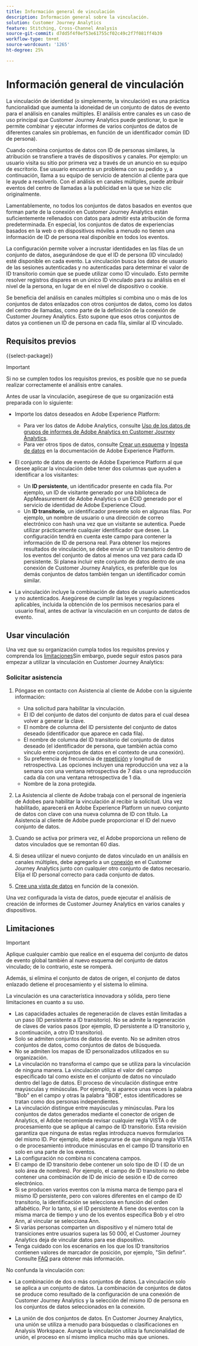 ```yaml
---
title: Información general de vinculación
description: Información general sobre la vinculación.
solution: Customer Journey Analytics
feature: Stitching, Cross-Channel Analysis
source-git-commit: d7dd5f4f0ef53e61755cf02c49c2f7f081ff4b39
workflow-type: tm+mt
source-wordcount: '1265'
ht-degree: 25%

---
```


# Información general de vinculación

La vinculación de identidad (o simplemente, la vinculación) es una práctica funcionalidad que aumenta la idoneidad de un conjunto de datos de evento para el análisis en canales múltiples. El análisis entre canales es un caso de uso principal que Customer Journey Analytics puede gestionar, lo que le permite combinar y ejecutar informes de varios conjuntos de datos de diferentes canales sin problemas, en función de un identificador común (ID de persona).

Cuando combina conjuntos de datos con ID de personas similares, la atribución se transfiere a través de dispositivos y canales. Por ejemplo: un usuario visita su sitio por primera vez a través de un anuncio en su equipo de escritorio. Ese usuario encuentra un problema con su pedido y, a continuación, llama a su equipo de servicio de atención al cliente para que le ayude a resolverlo. Con el análisis en canales múltiples, puede atribuir eventos del centro de llamadas a la publicidad en la que se hizo clic originalmente.

Lamentablemente, no todos los conjuntos de datos basados en eventos que forman parte de la conexión en Customer Journey Analytics están suficientemente rellenados con datos para admitir esta atribución de forma predeterminada. En especial, los conjuntos de datos de experiencias basados en la web o en dispositivos móviles a menudo no tienen una información de ID de persona real disponible en todos los eventos.

La configuración permite volver a incrustar identidades en las filas de un conjunto de datos, asegurándose de que el ID de persona (ID vinculado) esté disponible en cada evento. La vinculación busca los datos de usuario de las sesiones autenticadas y no autenticadas para determinar el valor de ID transitorio común que se puede utilizar como ID vinculado. Esto permite resolver registros dispares en un único ID vinculado para su análisis en el nivel de la persona, en lugar de en el nivel de dispositivo o cookie.

Se beneficia del análisis en canales múltiples si combina uno o más de los conjuntos de datos enlazados con otros conjuntos de datos, como los datos del centro de llamadas, como parte de la definición de la conexión de Customer Journey Analytics. Esto supone que esos otros conjuntos de datos ya contienen un ID de persona en cada fila, similar al ID vinculado.


## Requisitos previos

{{select-package}}

>[!IMPORTANT]
>
>Si no se cumplen todos los requisitos previos, es posible que no se pueda realizar correctamente el análisis entre canales.

Antes de usar la vinculación, asegúrese de que su organización está preparada con lo siguiente:

* Importe los datos deseados en Adobe Experience Platform:

   * Para ver los datos de Adobe Analytics, consulte [Uso de los datos de grupos de informes de Adobe Analytics en Customer Journey Analytics](/help/getting-started/aa-vs-cja/aa-data-in-cja.md).
   * Para ver otros tipos de datos, consulte [Crear un esquema](https://experienceleague.adobe.com/docs/experience-platform/xdm/tutorials/create-schema-ui.html?lang=es) y [Ingesta de datos](https://experienceleague.adobe.com/docs/experience-platform/ingestion/home.html?lang=es) en la documentación de Adobe Experience Platform.

* El conjunto de datos de evento de Adobe Experience Platform al que desee aplicar la vinculación debe tener dos columnas que ayuden a identificar a los visitantes:

   * Un **ID persistente**, un identificador presente en cada fila. Por ejemplo, un ID de visitante generado por una biblioteca de AppMeasurement de Adobe Analytics o un ECID generado por el servicio de identidad de Adobe Experience Cloud.
   * Un **ID transitorio**, un identificador presente solo en algunas filas. Por ejemplo, un nombre de usuario o una dirección de correo electrónico con hash una vez que un visitante se autentica. Puede utilizar prácticamente cualquier identificador que desee. La configuración tendrá en cuenta este campo para contener la información de ID de persona real. Para obtener los mejores resultados de vinculación, se debe enviar un ID transitorio dentro de los eventos del conjunto de datos al menos una vez para cada ID persistente.
Si planea incluir este conjunto de datos dentro de una conexión de Customer Journey Analytics, es preferible que los demás conjuntos de datos también tengan un identificador común similar.

* La vinculación incluye la combinación de datos de usuario autenticados y no autenticados. Asegúrese de cumplir las leyes y regulaciones aplicables, incluida la obtención de los permisos necesarios para el usuario final, antes de activar la vinculación en un conjunto de datos de evento.


## Usar vinculación

Una vez que su organización cumpla todos los requisitos previos y comprenda los [limitaciones](#limitations)Sin embargo, puede seguir estos pasos para empezar a utilizar la vinculación en Customer Journey Analytics:

### Solicitar asistencia

1. Póngase en contacto con Asistencia al cliente de Adobe con la siguiente información:

   * Una solicitud para habilitar la vinculación.
   * El ID del conjunto de datos del conjunto de datos para el cual desea volver a generar la clave.
   * El nombre de columna del ID persistente del conjunto de datos deseado (identificador que aparece en cada fila).
   * El nombre de columna del ID transitorio del conjunto de datos deseado (el identificador de persona, que también actúa como vínculo entre conjuntos de datos en el contexto de una conexión).
   * Su preferencia de frecuencia de [repetición](explained.md) y longitud de retrospectiva. Las opciones incluyen una reproducción una vez a la semana con una ventana retrospectiva de 7 días o una reproducción cada día con una ventana retrospectiva de 1 día.
   * Nombre de la zona protegida.


2. La Asistencia al cliente de Adobe trabaja con el personal de ingeniería de Adobes para habilitar la vinculación al recibir la solicitud. Una vez habilitado, aparecerá en Adobe Experience Platform un nuevo conjunto de datos con clave con una nueva columna de ID con título. La Asistencia al cliente de Adobe puede proporcionar el ID del nuevo conjunto de datos.

3. Cuando se activa por primera vez, el Adobe proporciona un relleno de datos vinculados que se remontan 60 días.

4. Si desea utilizar el nuevo conjunto de datos vinculado en un análisis en canales múltiples, debe agregarlo a un [conexión](../connections/overview.md) en el Customer Journey Analytics junto con cualquier otro conjunto de datos necesario. Elija el ID personal correcto para cada conjunto de datos.

5. [Cree una vista de datos](/help/data-views/create-dataview.md) en función de la conexión.

<!-- To do: Paragraph on backfill once product and marketing determine the best way forward. -->

Una vez configurada la vista de datos, puede ejecutar el análisis de creación de informes de Customer Journey Analytics en varios canales y dispositivos.

<!-- Uncomment once stitching UI is available (for limited testing)..

### Do It Yourself

|Positive|[!BADGE New Feature]{type=Positive before-title="false"}|

{{release-limited-testing-section}}

Alternatively, you can set up and use stitching through the Customer Journey Analytics user interface:

1. Go to the [Create and manage stitched datasets](stitching-ui.md) and follow steps to rekey your dataset.

2. [Create a connection](/help/connections/create-connection.md) in Customer Journey Analytics using the newly generated dataset and any other datasets that you want to include. Choose the correct person ID for each dataset.

3. [Create a connection](/help/connections/create-connection.md) in Customer Journey Analytics using the newly generated dataset and any other datasets that you want to include. Choose the correct person ID for each dataset.
   
4. [Create a data view](/help/data-views/create-dataview.md) based on the connection.

Once the data view is set up, the cross-channel analysis in Customer Journey Analytics is just like any other analysis in Customer Journey Analytics, except now the data operates across channels and devices.

-->


## Limitaciones

>[!IMPORTANT]
>
>Aplique cualquier cambio que realice en el esquema del conjunto de datos de evento global también al nuevo esquema del conjunto de datos vinculado; de lo contrario, este se romperá.
>
>Además, si elimina el conjunto de datos de origen, el conjunto de datos enlazado detiene el procesamiento y el sistema lo elimina.

La vinculación es una característica innovadora y sólida, pero tiene limitaciones en cuanto a su uso.

* Las capacidades actuales de regeneración de claves están limitadas a un paso (ID persistente a ID transitorio). No se admite la regeneración de claves de varios pasos (por ejemplo, ID persistente a ID transitorio y, a continuación, a otro ID transitorio).
* Solo se admiten conjuntos de datos de evento. No se admiten otros conjuntos de datos, como conjuntos de datos de búsqueda.
* No se admiten los mapas de ID personalizados utilizados en su organización.
* La vinculación no transforma el campo que se utiliza para la vinculación de ninguna manera. La vinculación utiliza el valor del campo especificado tal como existe en el conjunto de datos no vinculado dentro del lago de datos. El proceso de vinculación distingue entre mayúsculas y minúsculas. Por ejemplo, si aparece unas veces la palabra &quot;Bob&quot; en el campo y otras la palabra &quot;BOB&quot;, estos identificadores se tratan como dos personas independientes.
* La vinculación distingue entre mayúsculas y minúsculas. Para los conjuntos de datos generados mediante el conector de origen de Analytics, el Adobe recomienda revisar cualquier regla VISTA o de procesamiento que se aplique al campo de ID transitorio. Esta revisión garantiza que ninguna de estas reglas introduzca nuevos formularios del mismo ID. Por ejemplo, debe asegurarse de que ninguna regla VISTA o de procesamiento introduce minúsculas en el campo ID transitorio en solo en una parte de los eventos.
* La configuración no combina ni concatena campos.
* El campo de ID transitorio debe contener un solo tipo de ID ( ID de un solo área de nombres). Por ejemplo, el campo de ID transitorio no debe contener una combinación de ID de inicio de sesión e ID de correo electrónico.
* Si se producen varios eventos con la misma marca de tiempo para el mismo ID persistente, pero con valores diferentes en el campo de ID transitorio, la identificación se selecciona en función del orden alfabético. Por lo tanto, si el ID persistente A tiene dos eventos con la misma marca de tiempo y uno de los eventos especifica Bob y el otro Ann, al vincular se selecciona Ann.
* Si varias personas comparten un dispositivo y el número total de transiciones entre usuarios supera las 50 000, el Customer Journey Analytics deja de vincular datos para ese dispositivo.
* Tenga cuidado con los escenarios en los que los ID transitorios contienen valores de marcador de posición, por ejemplo, &quot;Sin definir&quot;. Consulte [FAQ](faq.md) para obtener más información.

No confunda la vinculación con:

* La combinación de dos o más conjuntos de datos. La vinculación solo se aplica a un conjunto de datos. La combinación de conjuntos de datos se produce como resultado de la configuración de una conexión de Customer Journey Analytics y la selección del mismo ID de persona en los conjuntos de datos seleccionados en la conexión.

* La unión de dos conjuntos de datos. En Customer Journey Analytics, una unión se utiliza a menudo para búsquedas o clasificaciones en Analysis Workspace. Aunque la vinculación utiliza la funcionalidad de unión, el proceso en sí mismo implica mucho más que uniones.




